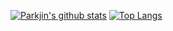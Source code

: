 [![Parkjin's github stats](https://github-readme-stats.vercel.app/api?username=ParkJin0318&show_icons=true&hide_border=true)](https://github.com/ParkJin0318)
[![Top Langs](https://github-readme-stats.vercel.app/api/top-langs/?username=ParkJin0318&layout=compact)](https://github.com/anuraghazra/github-readme-stats)

